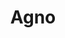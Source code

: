 ---
title: Agno
description: a lightweight library for building Multimodal Agents with memory, knowledge and tools.
---